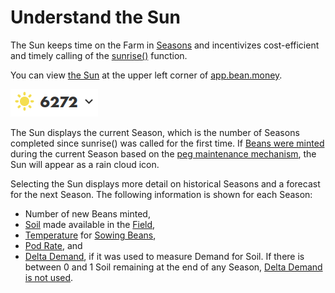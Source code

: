 # Understand the Sun

The Sun keeps time on the Farm in [Seasons](../../protocol-resources/glossary.md#season) and incentivizes cost-efficient and timely calling of the [sunrise()](../../protocol-resources/glossary.md#sunrise) function.

You can view [the Sun](../../farm/sun.md) at the upper left corner of [app.bean.money](https://app.bean.money/).

![](<../../.gitbook/assets/image (1).png>)

The Sun displays the current Season, which is the number of Seasons completed since sunrise() was called for the first time. If [Beans were minted](../../peg-maintenance/overview.md#bean-supply) during the current Season based on the [peg maintenance mechanism](../../peg-maintenance/overview.md), the Sun will appear as a rain cloud icon.

Selecting the Sun displays more detail on historical Seasons and a forecast for the next Season. The following information is shown for each Season:

* Number of new Beans minted,
* [Soil](../../farm/field.md#soil) made available in the [Field](../../farm/field.md),
* [Temperature](../../farm/field.md#temperature) for [Sowing Beans](../../protocol-resources/glossary.md#sow),
* [Pod Rate](../../protocol-resources/glossary.md#pod-rate), and
* [Delta Demand](../../protocol-resources/glossary.md#delta-demand), if it was used to measure Demand for Soil. If there is between 0 and 1 Soil remaining at the end of any Season, [Delta Demand is not used](../../peg-maintenance/temperature.md#demand-for-soil).

